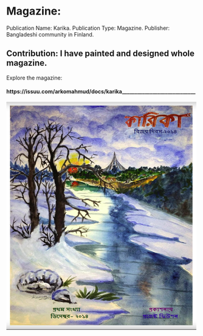 # Magazine:  
Publication Name: Karika.
Publication Type: Magazine.
Publisher: Bangladeshi community in Finland.
 
## Contribution: I have painted and designed whole magazine.

Explore the magazine:

<h4>https://issuu.com/arkomahmud/docs/karika_____________________________</h4>
<p float="center">

<img src="https://github.com/Abdullah-TU/My-Paintings/blob/master/magazine.PNG?raw=true" width="500" height="600">

</p>
